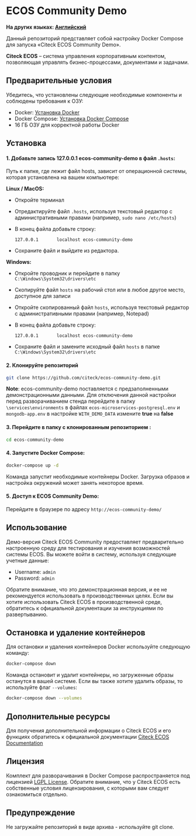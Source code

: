 # ECOS Community Demo

**На других языках: [Английский](README.md)**

Данный репозиторий представляет собой настройку Docker Compose для запуска «Citeck ECOS Community Demo». 

**Citeck ECOS** – система управления корпоративным контентом, позволяющая управлять бизнес-процессами, документами и задачами.

## Предварительные условия

Убедитесь, что установлены следующие необходимые компоненты и соблюдены требования к ОЗУ:

- Docker: [Установка Docker](https://docs.docker.com/engine/install/)
- Docker Compose: [Установка Docker Compose](https://docs.docker.com/compose/install/)
- 16 ГБ ОЗУ для корректной работы Docker

## Установка

#### 1. Добавьте запись 127.0.0.1 ecos-community-demo в файл `.hosts`:

Путь к папке, где лежит файл hosts, зависит от операционной системы, которая установлена на вашем компьютере:

**Linux / MacOS:**

- Откройте терминал
- Отредактируйте файл `.hosts`, используя текстовый редактор с административными правами (например, `sudo nano /etc/hosts`)
- В конец файла добавьте строку:

  ```
  127.0.0.1       localhost ecos-community-demo
  ```

- Сохраните файл и выйдите из редактора.

**Windows:**

- Откройте проводник и перейдите в папку `C:\Windows\System32\drivers\etc`
- Скопируйте файл `hosts` на рабочий стол или в любое другое место, доступное для записи
- Откройте скопированный файл `hosts`, используя текстовый редактор с административными правами (например, Notepad)
- В конец файла добавьте строку:

  ```
  127.0.0.1       localhost ecos-community-demo
  ```

- Сохраните файл и замените исходный файл `hosts` в папке `C:\Windows\System32\drivers\etc`

#### 2. Клонируйте репозиторий

```bash
git clone https://github.com/citeck/ecos-community-demo.git
```

**Note**: 
ecos-community-demo поставляется с предзаполненными демонстрационными данными. 
Для отключения данной настройки перед разворачиванием стенда перейдите в папку `\services\environments` в файлах `ecos-microservices-postgresql.env` и `mongodb-app.env` в настройке `WITH_DEMO_DATA` измените **true** на **false**

#### 3. Перейдите в папку с клонированным репозиторием :

```bash
cd ecos-community-demo
```

#### 4. Запустите Docker Compose:

```bash
docker-compose up -d
```

Команда запустит необходимые контейнеры Docker. Загрузка образов и настройка окружений может занять некоторое время.

#### 5. Доступ к ECOS Community Demo:

Перейдите в браузере по адресу `http://ecos-community-demo/`

## Использование

Демо-версия Citeck ECOS Community предоставляет предварительно настроенную среду для тестирования и изучения возможностей системы ECOS. Вы можете войти в систему, используя следующие учетные данные:

- Username: `admin`
- Password: `admin`

Обратите внимание, что это демонстрационная версия, и ее не рекомендуется использовать в производственных целях. Если вы хотите использовать Citeck ECOS в производственной среде, обратитесь к официальной документации за инструкциями по развертыванию.

## Остановка и удаление контейнеров

Для остановки и удаления контейнеров Docker используйте следующую команду:

```bash
docker-compose down
```

Команда остановит и удалит контейнеры, но загруженные образы останутся в вашей системе. Если вы также хотите удалить образы, то используйте флаг `--volumes`:

```bash
docker-compose down --volumes
```

## Дополнительные ресурсы

Для получения дополнительной информации о Citeck ECOS и его функциях обратитесь к официальной документации [Citeck ECOS Documentation](https://citeck-ecos.readthedocs.io/ru/latest/index.html)

## Лицензия

Комплект для разворачивания в Docker Compose распространяется под лицензией [LGPL License](LICENSE). Обратите внимание, что у Citeck ECOS есть собственные условия лицензирования, с которыми вам следует ознакомиться отдельно.

## Предупреждение

Не загружайте репозиторий в виде архива -  используйте git clone.
